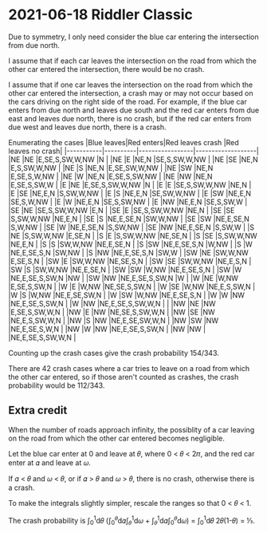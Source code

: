 2021-06-18 Riddler Classic
==========================
Due to symmetry, I only need consider the blue car entering the intersection
from due north.

I assume that if each car leaves the intersection on the road from which
the other car entered the intersection, there would be no crash.

I assume that if one car leaves the intersection on the road from which
the other car entered the intersection, a crash may or may not occur based
on the cars driving on the right side of the road.  For example, if the
blue car enters from due north and leaves due south and the red car enters
from due east and leaves due north, there is no crash, but if the red
car enters from due west and leaves due north, there is a crash.

Enumerating the cases
|Blue leaves|Red enters|Red leaves crash |Red leaves no crash|
|-----------|----------|-----------------|-------------------|
|NE         |NE        |E,SE,S,SW,W,NW   |N                  |
|NE         |E         |NE,N             |SE,S,SW,W,NW       |
|NE         |SE        |NE,N             |E,S,SW,W,NW        |
|NE         |S         |NE,N             |E,SE,SW,W,NW       |
|NE         |SW        |NE,N             |E,SE,S,W,NW        |
|NE         |W         |NE,N             |E,SE,S,SW,NW       |
|NE         |NW        |NE,N             |E,SE,S,SW,W        |
|E          |NE        |E,SE,S,SW,W,NW   |N                  |
|E          |E         |SE,S,SW,W,NW     |NE,N               |
|E          |SE        |NE,E,N           |S,SW,W,NW          |
|E          |S         |NE,E,N           |SE,SW,W,NW         |
|E          |SW        |NE,E,N           |SE,S,W,NW          |
|E          |W         |NE,E,N           |SE,S,SW,NW         |
|E          |NW        |NE,E,N           |SE,S,SW,W          |
|SE         |NE        |SE,S,SW,W,NW     |E,N                |
|SE         |E         |SE,S,SW,W,NW     |NE,N               |
|SE         |SE        |S,SW,W,NW        |NE,E,N             |
|SE         |S         |NE,E,SE,N        |SW,W,NW            |
|SE         |SW        |NE,E,SE,N        |S,W,NW             |
|SE         |W         |NE,E,SE,N        |S,SW,NW            |
|SE         |NW        |NE,E,SE,N        |S,SW,W             |
|S          |NE        |S,SW,W,NW        |E,SE,N             |
|S          |E         |S,SW,W,NW        |NE,SE,N            |
|S          |SE        |S,SW,W,NW        |NE,E,N             |
|S          |S         |SW,W,NW          |NE,E,SE,N          |
|S          |SW        |NE,E,SE,S,N      |W,NW               |
|S          |W         |NE,E,SE,S,N      |SW,NW              |
|S          |NW        |NE,E,SE,S,N      |SW,W               |
|SW         |NE        |SW,W,NW          |E,SE,S,N           |
|SW         |E         |SW,W,NW          |NE,SE,S,N          |
|SW         |SE        |SW,W,NW          |NE,E,S,N           |
|SW         |S         |SW,W,NW          |NE,E,SE,N          |
|SW         |SW        |W,NW             |NE,E,SE,S,N        |
|SW         |W         |NE,E,SE,S,SW,N   |NW                 |
|SW         |NW        |NE,E,SE,S,SW,N   |W                  |
|W          |NE        |W,NW             |E,SE,S,SW,N        |
|W          |E         |W,NW             |NE,SE,S,SW,N       |
|W          |SE        |W,NW             |NE,E,S,SW,N        |
|W          |S         |W,NW             |NE,E,SE,SW,N       |
|W          |SW        |W,NW             |NE,E,SE,S,N        |
|W          |W         |NW               |NE,E,SE,S,SW,N     |
|W          |NW        |NE,E,SE,S,SW,W,N |                   |
|NW         |NE        |NW               |E,SE,S,SW,W,N      |
|NW         |E         |NW               |NE,SE,S,SW,W,N     |
|NW         |SE        |NW               |NE,E,S,SW,W,N      |
|NW         |S         |NW               |NE,E,SE,SW,W,N     |
|NW         |SW        |NW               |NE,E,SE,S,W,N      |
|NW         |W         |NW               |NE,E,SE,S,SW,N     |
|NW         |NW        |                 |NE,E,SE,S,SW,W,N   |

Counting up the crash cases give the crash probability 154/343.

There are 42 crash cases where a car tries to leave on a road from which
the other car entered, so if those aren't counted as crashes, the crash
probability would be 112/343.

Extra credit
------------
When the number of roads approach infinity, the possiblity of a car leaving
on the road from which the other car entered becomes negligible.

Let the blue car enter at 0 and leave at 𝜃, where 0 < 𝜃 < 2𝜋, and the red car
enter at 𝛼 and leave at 𝜔.

If 𝛼 < 𝜃 and 𝜔 < 𝜃, or if 𝛼 > 𝜃 and 𝜔 > 𝜃, there is no crash, otherwise
there is a crash.

To make the integrals slightly simpler, rescale the ranges so that 0 < 𝜃 < 1.

The crash probability is
∫<sub>0</sub><sup>1</sup>d𝜃 (∫<sub>0</sub><sup>𝜃</sup>d𝛼∫<sub>𝜃</sub><sup>1</sup>d𝜔 + ∫<sub>𝜃</sub><sup>1</sup>d𝛼∫<sub>0</sub><sup>𝜃</sup>d𝜔) =
∫<sub>0</sub><sup>1</sup>d𝜃 2𝜃(1-𝜃) = ⅓.
